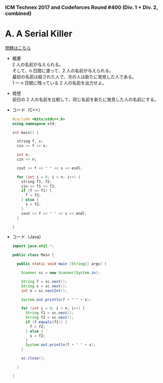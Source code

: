 ### ICM Technex 2017 and Codeforces Round #400 (Div. 1 + Div. 2, combined)

# A. A Serial Killer

  [問題はこちら](https://codeforces.com/problemset/problem/776/A)
  
- 概要<br>
  2 人の名前が与えられる。<br>
  そして、n 日間に渡って、2 人の名前が与えられる。<br>
  最初の名前は殺された人で、次の人は新たに発見した人である。<br>
  1 〜 n 日間に残っている 2 人の名前を出力せよ。
  
  
- 発想<br>
  前日の 2 人の名前を比較して、同じ名前を新たに発見した人の名前にする。
  
  
- コード（C++）

  ```cpp
  #include <bits/stdc++.h>
  using namespace std;

  int main() {

    string f, s;
    cin >> f >> s;

    int n;
    cin >> n;

    cout << f << " " << s << endl;

    for (int i = 0; i < n; i++) {
      string f1, f2;
      cin >> f1 >> f2;
      if (f == f1) {
        f = f2;
      } else {
        s = f2;
      }
      cout << f << " " << s << endl;
    }

  }
  ```
  
- コード（Java）

  ```java
  import java.util.*;

  public class Main {

    public static void main (String[] args) {

      Scanner sc = new Scanner(System.in);

      String f = sc.next();
      String s = sc.next();
      int n = sc.nextInt();

      System.out.println(f + " " + s);

      for (int i = 0; i < n; i++) {
        String f1 = sc.next();
        String f2 = sc.next();
        if (f.equals(f1)) {
          f = f2;
        } else {
          s = f2;
        }
        System.out.println(f + " " + s);
      }

      sc.close();

    }

  }
  ```
    